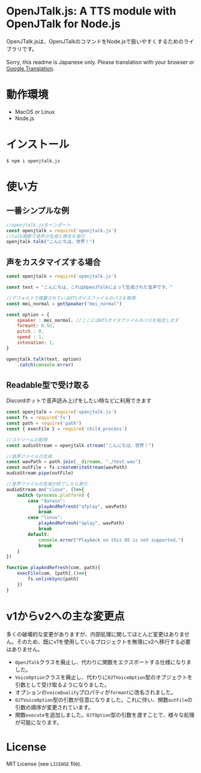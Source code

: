 # OpenJTalk.js: A TTS module with OpenJTalk for Node.js
OpenJTalk.jsは、OpenJTalkのコマンドをNode.jsで扱いやすくするためのライブラリです。
<br><br>Sorry, this readme is Japanese only. Please translation with your browser or [Google Translation](https://translate.google.com/translate?sl=auto&tl=en&u=https://github.com/n-soukun/openjtalk.js).

# 動作環境
* MacOS or Linux
* Node.js

# インストール
``` shell
$ npm i openjtalk.js
```
# 使い方
## 一番シンプルな例
``` javascript
//openjtalk.jsをインポート
const openjtalk = require('openjtalk.js')
//talk関数で音声の生成と再生を実行
openjtalk.talk("こんにちは、世界！")
```
## 声をカスタマイズする場合
``` javascript
const openjtalk = require('openjtalk.js')

const text = "こんにちは、これはOpenJTalkによって生成された音声です。"

//デフォルトで搭載されているHTSボイスファイルのパスを取得
const mei_normal = getSpeaker("mei_normal")

const option = {
    speaker : mei_normal, //ここにはHTSボイスファイルのパスを指定します
    formant: 0.55,
    pitch : 0,
    speed : 1,
    intonation: 1,
}

openjtalk.talk(text, option)
    .catch(console.error)
```
## Readable型で受け取る
Discordボットで音声読み上げをしたい時などに利用できます
``` javascript
const openjtalk = require('openjtalk.js')
const fs = require('fs')
const path = require('path')
const { execFile } = require('child_process')

//ストリームの取得
const audioStream = openjtalk.stream("こんにちは、世界！")

//音声ファイルの生成
const wavPath = path.join(__dirname, "./test.wav")
const outFile = fs.createWriteStream(wavPath)
audioStream.pipe(outFile)

//音声ファイルの生成が終了したら実行
audioStream.on("close", ()=>{
    switch (process.platform) {
        case "darwin":
            playAndRefresh("afplay", wavPath)
            break
        case "linux":
            playAndRefresh("aplay", wavPath)
            break
        default:
            console.error("Playback on this OS is not supported.")
            break
    }
})

function playAndRefresh(com, path){
    execFile(com, [path],()=>{
        fs.unlinkSync(path)
    })
}
```

# v1からv2への主な変更点
多くの破壊的な変更がありますが、内部処理に関してほとんど変更はありません。そのため、既にv1を使用しているプロジェクトを無理にv2へ移行する必要はありません。
* `OpenJTalk`クラスを廃止し、代わりに関数をエクスポートする仕様になりました。
* `VoiceOption`クラスを廃止し、代わりに`OJTVoiceOption`型のオブジェクトを引数として受け取るようになりました。
* オプションの`voiceQuality`プロパティが`formant`に改名されました。
* `OJTVoiceOption`型の引数が任意になりました。これに伴い、関数`outFile`の引数の順序が変更されています。
* 関数`execute`を追加しました。`OJTOption`型の引数を渡すことで、様々な処理が可能になります。

# License
MIT License (see `LICENSE` file).